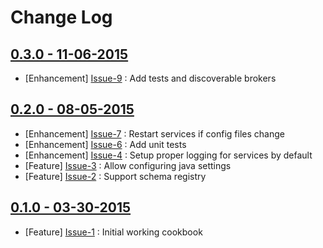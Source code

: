 Change Log
==========

[0.3.0 - 11-06-2015](https://github.com/bbaugher/confluent/issues?milestone=3&state=closed)
-------------------------------------------------------------------------------------------

  * [Enhancement] [Issue-9](https://github.com/bbaugher/confluent/issues/9) : Add tests and discoverable brokers

[0.2.0 - 08-05-2015](https://github.com/bbaugher/confluent/issues?milestone=2&state=closed)
-------------------------------------------------------------------------------------------

  * [Enhancement] [Issue-7](https://github.com/bbaugher/confluent/issues/7) : Restart services if config files change
  * [Enhancement] [Issue-6](https://github.com/bbaugher/confluent/issues/6) : Add unit tests
  * [Enhancement] [Issue-4](https://github.com/bbaugher/confluent/issues/4) : Setup proper logging for services by default
  * [Feature] [Issue-3](https://github.com/bbaugher/confluent/issues/3) : Allow configuring java settings
  * [Feature] [Issue-2](https://github.com/bbaugher/confluent/issues/2) : Support schema registry

[0.1.0 - 03-30-2015](https://github.com/bbaugher/confluent/issues?milestone=1&state=closed)
-------------------------------------------------------------------------------------------

  * [Feature] [Issue-1](https://github.com/bbaugher/confluent/issues/1) : Initial working cookbook
